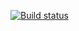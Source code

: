 [![Build status](https://ci.appveyor.com/api/projects/status/8m36e47uly558hyu?svg=true)](https://ci.appveyor.com/project/Ginnyelf/test-api)
